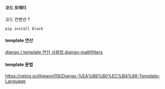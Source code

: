 #### 코드 포매터

코드 컨벤션 ?

`pip install black`





#### template 연산

[django / template 연산 사용법 django-mathfilters](https://growing-nyang.tistory.com/40)





#### template 문법

https://velog.io/@jewon119/Django-%EA%B8%B0%EC%B4%88-Template-Language


